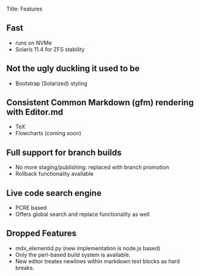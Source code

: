 Title: Features

## Fast

- runs on NVMe
- Solaris 11.4 for ZFS stability

## Not the ugly duckling it used to be

- Bootstrap (Solarized) styling

## Consistent Common Markdown (gfm) rendering with Editor.md

- TeX
- Flowcharts (coming soon)

## Full support for branch builds

- No more staging/publishing: replaced with branch promotion
- Rollback functionality available

## Live code search engine

- PCRE based
- Offers global search and replace functionality as well

## Dropped Features

- mdx_elementid.py (new implementation is node.js based)
- Only the perl-based build system is available.
- New editor treates newlines within markdown text blocks as hard breaks.

